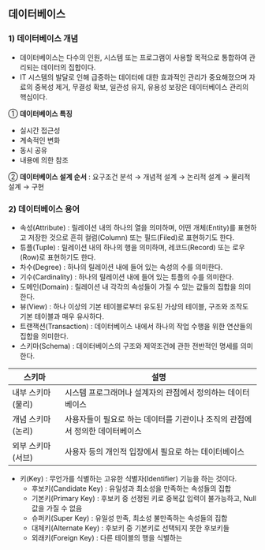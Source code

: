## 데이터베이스

### 1) 데이터베이스 개념

- 데이터베이스는 다수의 인원, 시스템 또는 프로그램이 사용할 목적으로 통합하여 관리되는 데이터의 집합이다.
- IT 시스템의 발달로 인해 급증하는 데이터에 대한 효과적인 관리가 중요해졌으며 자료의 중복성 제거, 무결성 확보, 일관성 유지, 유용성 보장은 데이터베이스 관리의 핵심이다.

① **데이터베이스 특징**

- 실시간 접근성
- 계속적인 변화
- 동시 공유
- 내용에 의한 참조

② **데이터베이스 설계 순서** : 요구조건 분석 → 개념적 설계 → 논리적 설계 → 물리적 설계 → 구현

### 2) 데이터베이스 용어

- 속성(Attribute) : 릴레이션 내의 하나의 열을 의미하며, 어떤 개체(Entity)를 표현하고 저장한 것으로 흔히 컬럼(Column) 또는 필드(Filed)로 표현하기도 한다.
- 튜플(Tuple) : 릴레이션 내의 하나의 행을 의미하며, 레코드(Record) 또는 로우(Row)로 표현하기도 한다.
- 차수(Degree) : 하나의 릴레이션 내에 들어 있는 속성의 수를 의미한다.
- 기수(Cardinality) : 하나의 릴레이션 내에 들어 있는 튜플의 수를 의미한다.
- 도메인(Domain) : 릴레이션 내 각각의 속성들이 가질 수 있는 값들의 집합을 의미한다.
- 뷰(View) : 하나 이상의 기본 테이블로부터 유도된 가상의 테이블, 구조와 조작도 기본 테이블과 매우 유사하다.
- 트랜잭션(Transaction) : 데이터베이스 내에서 하나의 작업 수행을 위한 연산들의 집합을 의미한다.
- 스키마(Schema) : 데이터베이스의 구조와 제약조건에 관한 전반적인 명세를 의미한다.
  
| 스키마 | 설명 |
| --- | --- |
| 내부 스키마(물리) | 시스템 프로그래머나 설계자의 관점에서 정의하는 데이터베이스 |
| 개념 스키마(논리) | 사용자들이 필요로 하는 데이터를 기관이나 조직의 관점에서 정의한 데이터베이스 |
| 외부 스키마(서브) | 사용자 등의 개인적 입장에서 필요로 하는 데이터베이스 |

- 키(Key) : 무언가를 식별하는 고유한 식별자(Identifier) 기능을 하는 것이다.
  - 후보키(Candidate Key) : 유일성과 최소성을 만족하는 속성들의 집합
  - 기본키(Primary Key) : 후보키 중 선정된 키로 중복값 입력이 불가능하고, Null 값을 가질 수 없음
  - 슈퍼키(Super Key) : 유일성 만족, 최소성 불만족하는 속성들의 집합
  - 대체키(Alternate Key) : 후보키 중 기본키로 선택되지 못한 후보키들
  - 외래키(Foreign Key) : 다른 테이블의 행을 식별하는 